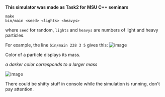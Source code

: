 __This simulator was made as Task2 for MSU C++ seminars__
```console
make
bin/main <seed> <lights> <heavys>
```
where `seed` for random, `lights` and `heavys` are numbers of light and heavy particles.

For example, the line `bin/main 228 3 5` gives this:
![image](https://github.com/laines-it/Physic-Simulator/assets/65298646/c957339f-057f-429d-8cb6-7f2f5608e231)

Color of a particle displays its mass.

*a darker color corresponds to a larger mass*

![image](https://github.com/laines-it/Physic-Simulator/assets/65298646/8a0508c7-c261-47a9-bca9-d75914ca0913)




There could be shitty stuff in console while the simulation is running, don't pay attention.
